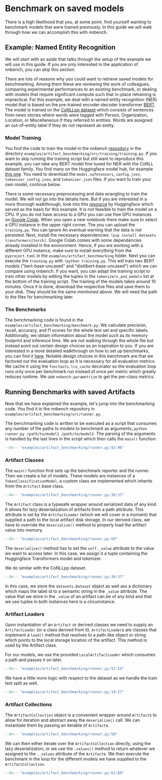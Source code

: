 # Benchmark on saved models
There is a high likelihood that you, at some point, find yourself wanting to benchmark models that were trained previously.
In this guide we will walk through how we can accomplish this with nnbench.

## Example: Named Entity Recognition
We will start with an aside that talks through the setup of the example we will use in this guide.
If you are only interested in the application of nnbench, you can skip this section.

There are lots of reasons why you could want to retrieve saved models for benchmarking. 
Among them these are reviewing the work of colleagues, comparing experimental performances to an existing benchmark, or dealing with models that require significant compute such that in-place retraining is impractical.
For this example, we deal with a named entity recognition (NER) model that is based on the pre-trained encoder-decoder transformer [BERT](https://arxiv.org/abs/1810.04805).
The model is trained on the [CoNLLpp dataset](https://huggingface.co/datasets/conllpp) which consists of sentences from news stories where words were tagged with Person, Organization, Location, or Miscellaneous if they referred to entities. 
Words are assigned an out-of-entity label if they do not represent an entity.

### Model Training
You find the code to train the model in the nnbench [repository](https://github.com/aai-institute/nnbench) in the directory `examples/artifact_benchmarking/src/training/training.py`.
If you want to skip running the training script but still want to reproduce this example, you can take any BERT model fine tuned for NER with the CoNLL dataset family.
You find many on the Huggingface model hub, for example [this one](https://huggingface.co/dslim/bert-base-NER). You need to download the `model.safetensors`, `config.json`, `tokenizer_config.json`, and `tokenizer.json` files.
If you want to train your own model, continue below. 

There is some necessary preprocessing and data wrangling to train the model. 
We will not go into the details here. But if you are interested in a more thorough walkthrough, look into this [resource](https://huggingface.co/learn/nlp-course/chapter7/2?fw=pt) by Huggingface which served as the basis for this example. 
It is not feasible to train the model on a CPU. If you do not have access to a GPU you can use free GPU instances on [Google Colab](https://colab.research.google.com/).
When you open a new notebook there make sure to select a GPU instance in the upper right corner.
The you can upload the `training.py`.
You can ignore An eventual warning that the data is not persisted.
Next, install the necessary dependencies: `!pip install datasets transformers[torch]`.
Google Colab comes with some dependencies already installed in the environment.
Hence, if you are working with a different GPU instance, make sure to install everything from the `pyproject.toml` in the `examples/artifact_benchmarking` folder. 
Next you can execute the `training.py` with `!python training.py`.
This will train two BERT models ("bert-base-uncased" and "distilbert-base-uncased") which we can compare using nnbench. 
If you want, you can adapt the training script to train other models by editing the tuples in the `tokenizers_and_models` list at the bottom of the training script. 
The training of the models takes around 10 minutes.
Once it is done, download the respective files and save them to your disk.
They should be the same mentioned above. 
We will need the path to the files for benchmarking later.

### The Benchmarks
The benchmarking code is found in the `examples/artifact_benchmarking/benchmark.py`.
We calculate precision, recall, accuracy, and f1 scores for the whole test set and specific labels.
Additionally, we obtain information about the model such as its memory footprint and inference time.
We are not walking through the whole file but instead point out certain design choices as an inspiration to you. 
If you are interested in a more detailed walkthrough on how to set up benchmarks, you can find it [here](../guides/benchmarks.md).
Notable design choices in this benchmark are that we factored out the evaluation loop as it is necessary for all evaluation metrics. We cache it using the `functools.lru_cache` decorator so the evaluation loop runs only once per benchmark run instead of once per metric which greatly reduces runtime.
We use `nnbench.parametrize` to get the per-class metrics. 

## Running Benchmarks with saved Artifacts
Now that we have explained the example, let's jump into the benchmarking code.
You find it in the nnbench repository in `examples/artifact_benchmarking/src/runner.py`.

The benchmarking code is written to be executed as a script that consumes any number of file paths to models to benchmark as arguments, `python runner.py /path/to/model1 /path/to/model2`.
The parsing of the arguments is handled by the last lines in the script which then calls the `main()` function:

```python
--8<-- "examples/artifact_benchmarking/runner.py:92:96"
```

### Artifact Classes
The `main()` function first sets up the benchmark reporter and the runner. 
Then we create a list of models. These models are instances of a `TokenClassificationModel`, a custom class we implemented which inherits from the `Artifact` base class.

```python
--8<-- "examples/artifact_benchmarking/runner.py:30:37"
```

The `Artifact` class is a typesafe wrapper around serialized data of any kind.
It allows for lazy deserialization of artifacts from a  path attribute.
This attribute is set by the `ArtifactLoader` (which we will cover in a moment) that supplied a path to the local artifact disk storage. 
In our derived class, we have to override the `deserialize()` method to properly load the artifact value into memory.

```python
--8<-- "examples/artifact_benchmarking/runner.py:59"
```

The `deserialize()` method has to set the `self._value` attribute to the value we want to access later.
In this case, we assign it a tuple containing the Huggingface Transformers model and tokenizer.

We do similar with the CoNLLpp dataset.

```python
--8<-- "examples/artifact_benchmarking/runner.py:30:37"
```

In this case, we store the `datasets.Dataset` object as well ass a dictionary which maps the label id to a semantic string in the `_value` attribute. 
The value that we store in the `_value` of an artifact can be of any kind and that we use tuples in both instances here is a circumstance.

### Artifact Loaders
Upon instantiation of an `Artifact` or derived classes we need to supply an `ArtifactLoader` (or a class derived from it). `ArtifactLoader`s are classes that implement a `load()` method that resolves to a path-like object or string which points to the local storage location of the artifact. This method is used by the Artifact class. 

For our models, we use the provided `LocalArtifactLoader` which consumes a path and passes it on later.

```python
--8<-- "examples/artifact_benchmarking/runner.py:52:54"
```

We have a little more logic with respect to the dataset as we handle the train test split as well.

```python
--8<-- "examples/artifact_benchmarking/runner.py:19:27"
```

### Artifact Collections
The `ArtifactCollection` object is a convenient wrapper around `Artifact`s to allow for iteration and abstract away the `deserialize()` call. 
We can instantiate them by passing an iterable of `Artifact`s.

```python
--8<-- "examples/artifact_benchmarking/runner.py:56"
```

We can then either iterate over the `ArtifactCollection` directly, using the lazy deserialization, or we use the `.values()` method to return whatever we assigned to the `._values` attribute of the `Artifact`s.
We then execute the benchmark in the loop for the different models we have supplied to the `ArtifactCollection`.

```python
--8<-- "examples/artifact_benchmarking/runner.py:61:89"
```
